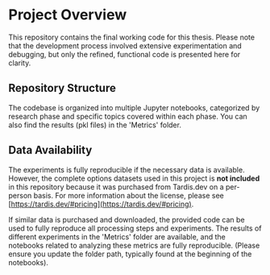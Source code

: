 # Project Overview

This repository contains the final working code for this thesis. Please note that the development process involved extensive experimentation and debugging, but only the refined, functional code is presented here for clarity.

## Repository Structure

The codebase is organized into multiple Jupyter notebooks, categorized by research phase and specific topics covered within each phase. You can also find the results (pkl files) in the 'Metrics' folder.

## Data Availability

The experiments is fully reproducible if the necessary data is available. However, the complete options datasets used in this project is **not included** in this repository because it was purchased from Tardis.dev on a per-person basis. For more information about the license, please see [https://tardis.dev/#pricing](https://tardis.dev/#pricing).

If similar data is purchased and downloaded, the provided code can be used to fully reproduce all processing steps and experiments. The results of different experiments in the 'Metrics' folder are available, and the notebooks related to analyzing these metrics are fully reproducible. (Please ensure you update the folder path, typically found at the beginning of the notebooks).
